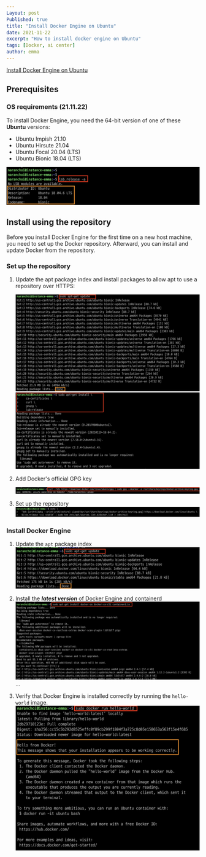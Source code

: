 ```yaml
---
Layout: post
Published: true
title: "Install Docker Engine on Ubuntu"
date: 2021-11-22
excerpt: "How to install docker engine on Ubuntu"
tags: [Docker, ai center]
author: emma
---
```


[Install Docker Engine on Ubuntu](https://docs.docker.com/engine/install/ubuntu "Install Docker Engine on Ubuntu")

## Prerequisites
### OS requirements (21.11.22)
To install Docker Engine, you need the 64-bit version of one of these **Ubuntu** versions:

* Ubuntu Impish 21.10
* Ubuntu Hirsute 21.04
* Ubuntu Focal 20.04 (LTS)
* Ubuntu Bionic 18.04 (LTS)

![os requirements](/assets/img/install-docker/install_docker1.png)

## Install using the repository
Before you install Docker Engine for the first time on a new host machine, you need to set up the Docker repository. Afterward, you can install and update Docker from the repository.
     

### Set up the repository
1. Update the apt package index and install packages to allow apt to use a repository over HTTPS:

    ![set up repository](/assets/img/install-docker/install_docker2.png)
    ![set up repository](/assets/img/install-docker/install_docker3.png)

2. Add Docker's official GPG key
   
    ![set up repository](/assets/img/install-docker/install_docker4.png)

3. Set up the repository
    ![set up repository](/assets/img/install-docker/install_docker5.png)

### Install Docker Engine
1. Update the ```apt``` package index
    ![set up repository](/assets/img/install-docker/install_docker6.png)

2. Install the ***latest version*** of Docker Engine and containerd
    ![set up repository](/assets/img/install-docker/install_docker7.png)
    ...

3. Verify that Docker Engine is installed correctly by running the ```hello-world``` image.
    ![set up repository](/assets/img/install-docker/install_docker8.png)
